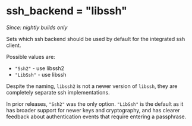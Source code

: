 # ssh_backend = "libssh"

*Since: nightly builds only*

Sets which ssh backend should be used by default for the integrated ssh client.

Possible values are:

* `"Ssh2"` - use libssh2
* `"LibSsh"` - use libssh

Despite the naming, `libssh2` is not a newer version of `libssh`, they are
completely separate ssh implementations.

In prior releases, `"Ssh2"` was the only option.  `"LibSsh"` is the default
as it has broader support for newer keys and cryptography, and has clearer
feedback about authentication events that require entering a passphrase.

